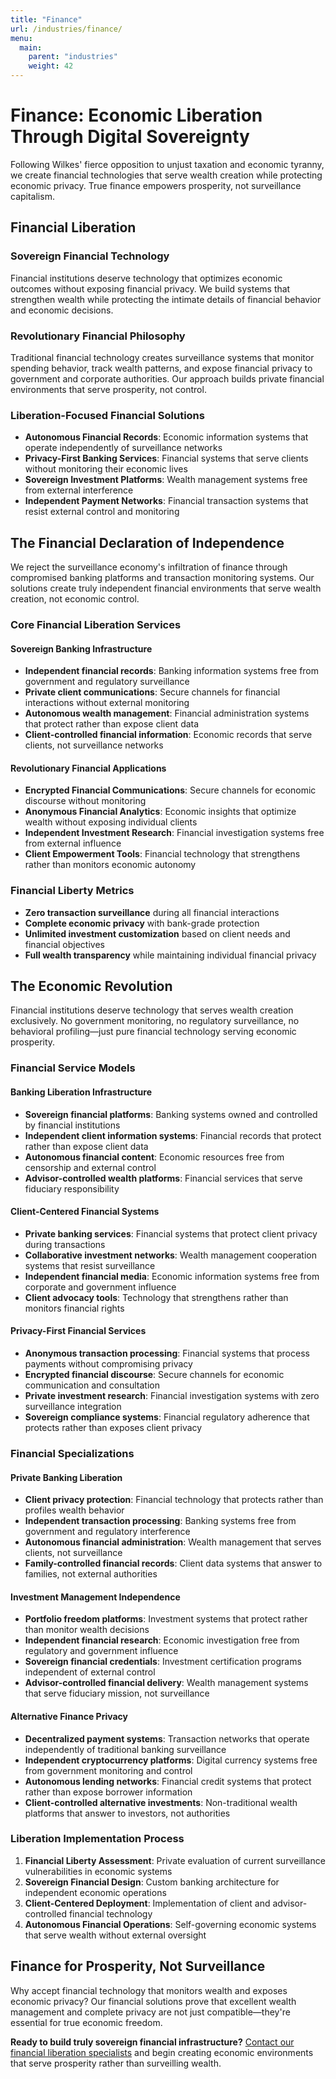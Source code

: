 ```yaml
---
title: "Finance"
url: /industries/finance/
menu:
  main:
    parent: "industries"
    weight: 42
---
```


# Finance: Economic Liberation Through Digital Sovereignty

Following Wilkes' fierce opposition to unjust taxation and economic tyranny, we create financial technologies that serve wealth creation while protecting economic privacy. True finance empowers prosperity, not surveillance capitalism.

## Financial Liberation

### Sovereign Financial Technology
Financial institutions deserve technology that optimizes economic outcomes without exposing financial privacy. We build systems that strengthen wealth while protecting the intimate details of financial behavior and economic decisions.

### Revolutionary Financial Philosophy
Traditional financial technology creates surveillance systems that monitor spending behavior, track wealth patterns, and expose financial privacy to government and corporate authorities. Our approach builds private financial environments that serve prosperity, not control.

### Liberation-Focused Financial Solutions
- **Autonomous Financial Records**: Economic information systems that operate independently of surveillance networks
- **Privacy-First Banking Services**: Financial systems that serve clients without monitoring their economic lives
- **Sovereign Investment Platforms**: Wealth management systems free from external interference
- **Independent Payment Networks**: Financial transaction systems that resist external control and monitoring

## The Financial Declaration of Independence

We reject the surveillance economy's infiltration of finance through compromised banking platforms and transaction monitoring systems. Our solutions create truly independent financial environments that serve wealth creation, not economic control.

### Core Financial Liberation Services

#### Sovereign Banking Infrastructure
- **Independent financial records**: Banking information systems free from government and regulatory surveillance
- **Private client communications**: Secure channels for financial interactions without external monitoring
- **Autonomous wealth management**: Financial administration systems that protect rather than expose client data
- **Client-controlled financial information**: Economic records that serve clients, not surveillance networks

#### Revolutionary Financial Applications
- **Encrypted Financial Communications**: Secure channels for economic discourse without monitoring
- **Anonymous Financial Analytics**: Economic insights that optimize wealth without exposing individual clients
- **Independent Investment Research**: Financial investigation systems free from external influence
- **Client Empowerment Tools**: Financial technology that strengthens rather than monitors economic autonomy

### Financial Liberty Metrics
- **Zero transaction surveillance** during all financial interactions
- **Complete economic privacy** with bank-grade protection
- **Unlimited investment customization** based on client needs and financial objectives
- **Full wealth transparency** while maintaining individual financial privacy

## The Economic Revolution

Financial institutions deserve technology that serves wealth creation exclusively. No government monitoring, no regulatory surveillance, no behavioral profiling—just pure financial technology serving economic prosperity.

### Financial Service Models

#### Banking Liberation Infrastructure
- **Sovereign financial platforms**: Banking systems owned and controlled by financial institutions
- **Independent client information systems**: Financial records that protect rather than expose client data
- **Autonomous financial content**: Economic resources free from censorship and external control
- **Advisor-controlled wealth platforms**: Financial services that serve fiduciary responsibility

#### Client-Centered Financial Systems
- **Private banking services**: Financial systems that protect client privacy during transactions
- **Collaborative investment networks**: Wealth management cooperation systems that resist surveillance
- **Independent financial media**: Economic information systems free from corporate and government influence
- **Client advocacy tools**: Technology that strengthens rather than monitors financial rights

#### Privacy-First Financial Services
- **Anonymous transaction processing**: Financial systems that process payments without compromising privacy
- **Encrypted financial discourse**: Secure channels for economic communication and consultation
- **Private investment research**: Financial investigation systems with zero surveillance integration
- **Sovereign compliance systems**: Financial regulatory adherence that protects rather than exposes client privacy

### Financial Specializations

#### Private Banking Liberation
- **Client privacy protection**: Financial technology that protects rather than profiles wealth behavior
- **Independent transaction processing**: Banking systems free from government and regulatory interference
- **Autonomous financial administration**: Wealth management that serves clients, not surveillance
- **Family-controlled financial records**: Client data systems that answer to families, not external authorities

#### Investment Management Independence
- **Portfolio freedom platforms**: Investment systems that protect rather than monitor wealth decisions
- **Independent financial research**: Economic investigation free from regulatory and government influence
- **Sovereign financial credentials**: Investment certification programs independent of external control
- **Advisor-controlled financial delivery**: Wealth management systems that serve fiduciary mission, not surveillance

#### Alternative Finance Privacy
- **Decentralized payment systems**: Transaction networks that operate independently of traditional banking surveillance
- **Independent cryptocurrency platforms**: Digital currency systems free from government monitoring and control
- **Autonomous lending networks**: Financial credit systems that protect rather than expose borrower information
- **Client-controlled alternative investments**: Non-traditional wealth platforms that answer to investors, not authorities

### Liberation Implementation Process
1. **Financial Liberty Assessment**: Private evaluation of current surveillance vulnerabilities in economic systems
2. **Sovereign Financial Design**: Custom banking architecture for independent economic operations
3. **Client-Centered Deployment**: Implementation of client and advisor-controlled financial technology
4. **Autonomous Financial Operations**: Self-governing economic systems that serve wealth without external oversight

## Finance for Prosperity, Not Surveillance

Why accept financial technology that monitors wealth and exposes economic privacy? Our financial solutions prove that excellent wealth management and complete privacy are not just compatible—they're essential for true economic freedom.

**Ready to build truly sovereign financial infrastructure?** [Contact our financial liberation specialists](/) and begin creating economic environments that serve prosperity rather than surveilling wealth.
